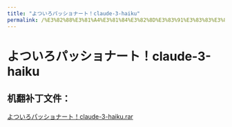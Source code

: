 ```yaml
---
title: "よついろパッショナート！claude-3-haiku"
permalink: /%E3%82%88%E3%81%A4%E3%81%84%E3%82%8D%E3%83%91%E3%83%83%E3%82%B7%E3%83%A7%E3%83%8A%E3%83%BC%E3%83%88%EF%BC%81claude-3-haiku
---
```



# よついろパッショナート！claude-3-haiku

## 机翻补丁文件：

[よついろパッショナート！claude-3-haiku.rar](https://github.com/jyxjyx1234/jyxjyx1234.github.io/blob/main/resources/%E3%82%88%E3%81%A4%E3%81%84%E3%82%8D%E3%83%91%E3%83%83%E3%82%B7%E3%83%A7%E3%83%8A%E3%83%BC%E3%83%88%EF%BC%81claude-3-haiku.rar)

 

